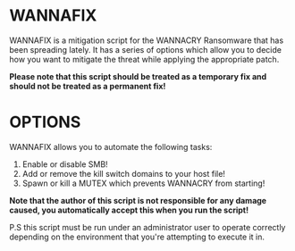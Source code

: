 # WANNAFIX

WANNAFIX is a mitigation script for the WANNACRY Ransomware that has been spreading lately.
It has a series of options which allow you to decide how you want to mitigate the threat while applying the appropriate patch.

<strong>Please note that this script should be treated as a temporary fix and should not be treated as a permanent fix!</strong>

# OPTIONS

WANNAFIX allows you to automate the following tasks:

1) Enable or disable SMB!
2) Add or remove the kill switch domains to your host file!
3) Spawn or kill a MUTEX which prevents WANNACRY from starting!

<strong>Note that the author of this script is not responsible for any damage caused, you automatically accept this when you run the script!</strong>

P.S this script must be run under an administrator user to operate correctly depending on the environment that you're attempting to execute it in.
